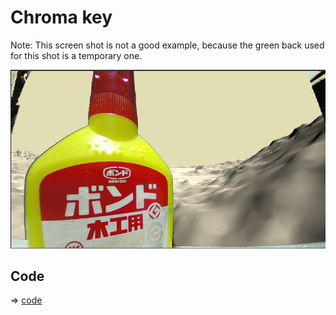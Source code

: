 # Chroma key

Note: This screen shot is not a good example, because the green back used for this shot is a temporary one.

![screenshot](./chromakey.png)

## Code 

=> [code](../ChormaKey)
